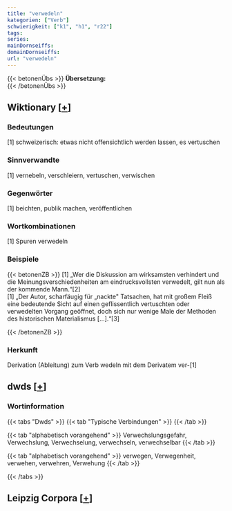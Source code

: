 ```yaml
---
title: "verwedeln"
kategorien: ["Verb"]
schwierigkeit: ["k1", "h1", "r22"]
tags:
series:
mainDornseiffs:
domainDornseiffs:
url: "verwedeln"
---
```


{{< betonenÜbs >}}
**Übersetzung:**  
{{< /betonenÜbs >}}

## Wiktionary [[+](https://de.wiktionary.org/wiki/verwedeln)]

### Bedeutungen
[1] schweizerisch: etwas nicht offensichtlich werden lassen, es vertuschen  

### Sinnverwandte
[1] vernebeln, verschleiern, vertuschen, verwischen  

### Gegenwörter
[1] beichten, publik machen, veröffentlichen  

### Wortkombinationen
[1] Spuren verwedeln  

### Beispiele
{{< betonenZB >}}
[1] „Wer die Diskussion am wirksamsten verhindert und die Meinungsverschiedenheiten am eindrucksvollsten verwedelt, gilt nun als der kommende Mann.“[2]  
[1] „Der Autor, scharfäugig für „nackte" Tatsachen, hat mit großem Fleiß eine bedeutende Sicht auf einen geflissentlich vertuschten oder verwedelten Vorgang geöffnet, doch sich nur wenige Male der Methoden des historischen Materialismus […].“[3]  

{{< /betonenZB >}}
### Herkunft
Derivation (Ableitung) zum Verb wedeln mit dem Derivatem ver-[1]  



## dwds [[+](https://www.dwds.de/wb/verwedeln)]

### Wortinformation
{{< tabs "Dwds" >}}
{{< tab "Typische Verbindungen" >}}
{{< /tab >}}

{{< tab "alphabetisch vorangehend" >}}
Verwechslungsgefahr, Verwechslung, Verwechselung, verwechseln, verwechselbar
{{< /tab >}}

{{< tab "alphabetisch vorangehend" >}}
verwegen, Verwegenheit, verwehen, verwehren, Verwehung
{{< /tab >}}

{{< /tabs >}}

## Leipzig Corpora [[+](https://corpora.uni-leipzig.de/en/res?word=verwedeln&corpusId=deu_newscrawl-public_2018)]

